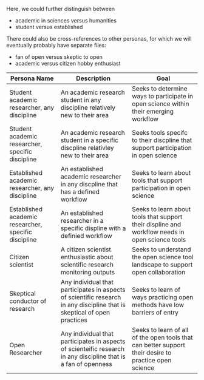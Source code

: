 Here, we could further distinguish between
- academic in sciences versus humanities
- student versus established

There could also be cross-references to other personas, for which we will eventually probably have separate files:
- fan of open versus skeptic to open
- academic versus citizen hobby enthusiast



| Persona Name | Description | Goal |
| ------------ | ----------- | ---- | 
| Student academic researcher, any discipline | An academic research student in any discipline relatively new to their area | Seeks to determine ways to participate in open science within their emerging workflow |
| Student academic researcher, specific discipline | An academic research student in a specific discpline relativley new to their area |  Seeks tools specifc to their discpline that support participation in open science | 
| Established academic researcher, any discipline | An established academic researcher in any discpline that has a defined workflow | Seeks to learn about tools that support participation in open science |
| Established academic researcher, specific discipline | An established researcher in a specific displine with a definied workflow | Seeks to learn about tools that support their displine and workflow needs in open science tools |
| Citizen scientist | A citizen scientist enthusiastic about scientific research monitoring outputs | Seeks to understand the open science tool landscape to support open collaboration |
| Skeptical conductor of research | Any individual that participates in aspects of scientific research in any discipline that is skeptical of open practices | Seeks to learn of ways practicing open methods have low barriers of entry | 
| Open Researcher | Any individual that participates in aspects of scienteific research in any discipline that is a fan of openness | Seeks to learn of all of the open tools that can better support their desire to practice open science |

